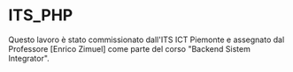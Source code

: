 # ITS_PHP
Questo lavoro è stato commissionato dall'ITS ICT Piemonte e assegnato dal Professore [Enrico Zimuel] come parte del corso "Backend Sistem Integrator".
